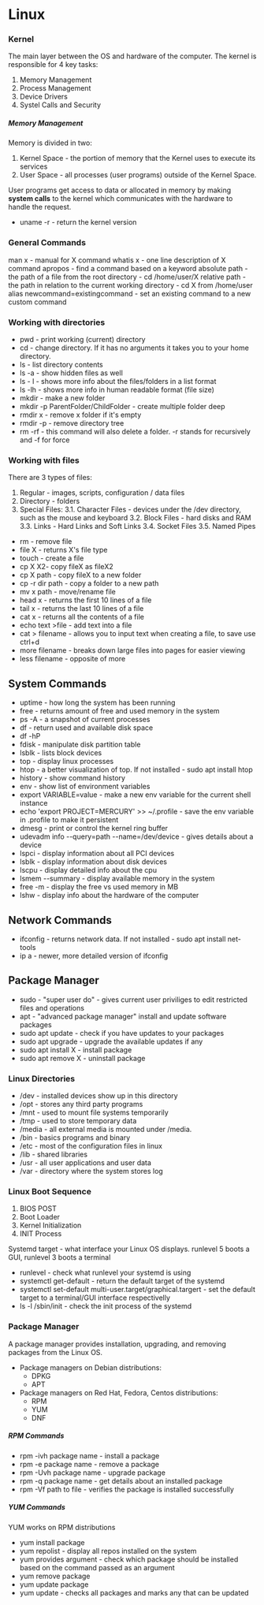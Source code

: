 # Linux

### Kernel 
The main layer between the OS and hardware of the computer. 
The kernel is responsible for 4 key tasks:
1. Memory Management
2. Process Management
3. Device Drivers
4. Systel Calls and Security

##### Memory Management
Memory is divided in two:
1. Kernel Space - the portion of memory that the Kernel uses to execute its services
2. User Space - all processes (user programs) outside of the Kernel Space.

User programs get access to data or allocated in memory by making **system calls** to the kernel which communicates with the hardware to handle the request.
   
- uname -r - return the kernel version

### General Commands
man x - manual for X command
whatis x - one line description of X command
apropos - find a command based on a keyword
absolute path - the path of a file from the root directory - cd /home/user/X
relative path - the path in relation to the current working directory - cd X from /home/user
alias newcommand=existingcommand - set an existing command to a new custom command

### Working with directories
- pwd - print working (current) directory
- cd - change directory. If it has no arguments it takes you to your home directory. 
- ls - list directory contents
- ls -a - show hidden files as well
- ls - l - shows more info about the files/folders in a list format
- ls -lh - shows more info in human readable format (file size)
- mkdir - make a new folder
- mkdir -p ParentFolder/ChildFolder - create multiple folder deep
- rmdir x - remove x folder if it's empty
- rmdir -p - remove directory tree
- rm -rf - this command will also delete a folder. -r stands for recursively and -f for force 


### Working with files
There are 3 types of files:
1. Regular - images, scripts, configuration / data files
2. Directory - folders
3. Special Files:
   3.1. Character Files - devices under the /dev directory, such as the mouse and keyboard
   3.2. Block Files - hard disks and RAM
   3.3. Links - Hard Links and Soft Links
   3.4. Socket Files
   3.5. Named Pipes
   
- rm - remove file
- file X - returns X's file type
- touch - create a file
- cp X X2- copy fileX as fileX2
- cp X path - copy fileX to a new folder
- cp -r dir path - copy a folder to a new path
- mv x path - move/rename file
- head x - returns the first 10 lines of a file
- tail x - returns the last 10 lines of a file
- cat x - returns all the contents of a file
- echo text >file - add text into a file
- cat > filename - allows you to input text when creating a file, to save use ctrl+d
- more filename - breaks down large files into pages for easier viewing
- less filename - opposite of more


## System Commands
- uptime - how long the system has been running
- free - returns amount of free and used memory in the system
- ps -A - a snapshot of current processes 
- df - return used and available disk space
- df -hP
- fdisk - manipulate disk partition table
- lsblk - lists block devices
- top - display linux processes
- htop - a better visualization of top. If not installed - sudo apt install htop
- history - show command history
- env - show list of environment variables
- export VARIABLE=value - make a new env variable for the current shell instance
- echo 'export PROJECT=MERCURY' >> ~/.profile - save the env variable in .profile to make it persistent
- dmesg - print or control the kernel ring buffer
- udevadm info --query=path --name=/dev/device - gives details about a device
- lspci - display information about all PCI devices
- lsblk - display information about disk devices
- lscpu - display detailed info about the cpu
- lsmem --summary - display available memory in the system
- free -m - display the free vs used memory in MB
- lshw - display info about the hardware of the computer

## Network Commands
- ifconfig - returns network data. If not installed - sudo apt install net-tools
- ip a - newer, more detailed version of ifconfig

## Package Manager
- sudo - "super user do" - gives current user priviliges to edit restricted files and operations
- apt - "advanced package manager" install and update software packages
- sudo apt update - check if you have updates to your packages
- sudo apt upgrade - upgrade the available updates if any
- sudo apt install X - install package
- sudo apt remove X - uninstall package

### Linux Directories 
- /dev - installed devices show up in this directory
- /opt - stores any third party programs
- /mnt - used to mount file systems temporarily
- /tmp - used to store temporary data
- /media - all external media is mounted under /media.
- /bin - basics programs and binary
- /etc - most of the configuration files in linux
- /lib - shared libraries
- /usr - all user applications and user data
- /var - directory where the system stores log

### Linux Boot Sequence
1. BIOS POST
2. Boot Loader
3. Kernel Initialization
4. INIT Process

Systemd target - what interface your Linux OS displays. runlevel 5 boots a GUI, runlevel 3 boots a terminal
- runlevel - check what runlevel your systemd is using
- systemctl get-default - return the default target of the systemd
- systemctl set-default multi-user.target/graphical.targert - set the default target to a terminal/GUI interface respectivelly
- ls -l /sbin/init - check the init process of the systemd

### Package Manager
A package manager provides installation, upgrading, and removing packages from the Linux OS. 
- Package managers on Debian distributions:
   - DPKG
   - APT
- Package managers on Red Hat, Fedora, Centos distributions:
   - RPM
   - YUM
   - DNF

##### RPM Commands
- rpm -ivh package name - install a package
- rpm -e package name - remove a package
- rpm -Uvh package name - upgrade package
- rpm -q package name - get details about an installed package
- rpm -Vf path to file - verifies the package is installed successfully
  
##### YUM Commands
YUM works on RPM distributions
- yum install package
- yum repolist - display all repos installed on the system
- yum provides argument - check which package should be installed based on the command passed as an argument
- yum remove package
- yum update package
- yum update - checks all packages and marks any that can be updated
